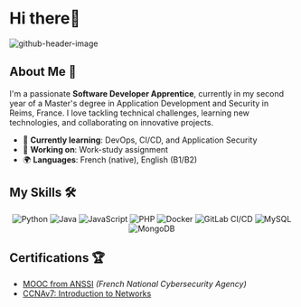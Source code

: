 # Hi there👋

![github-header-image](https://github.com/user-attachments/assets/62979f27-45ef-4be3-a1ca-ec58e522ea04)

## About Me 🚀

I'm a passionate **Software Developer Apprentice**, currently in my second year of a Master's degree in Application Development and Security in Reims, France. I love tackling technical challenges, learning new technologies, and collaborating on innovative projects.

- 🌱 **Currently learning**: DevOps, CI/CD, and Application Security
- 🔭 **Working on**: Work-study assignment
- 🌍 **Languages**: French (native), English (B1/B2)

## My Skills 🛠️

<p align="center">
  <img src="https://img.shields.io/badge/-Python-3776AB?style=for-the-badge&logo=python&logoColor=white" alt="Python"/>
  <img src="https://img.shields.io/badge/-Java-007396?style=for-the-badge&logo=java&logoColor=white" alt="Java"/>
  <img src="https://img.shields.io/badge/-JavaScript-F7DF1E?style=for-the-badge&logo=javascript&logoColor=black" alt="JavaScript"/>
  <img src="https://img.shields.io/badge/-PHP-777BB4?style=for-the-badge&logo=php&logoColor=white" alt="PHP"/>
  <img src="https://img.shields.io/badge/-Docker-2496ED?style=for-the-badge&logo=docker&logoColor=white" alt="Docker"/>
  <img src="https://img.shields.io/badge/-GitLab%20CI%2FCD-FCA121?style=for-the-badge&logo=gitlab&logoColor=white" alt="GitLab CI/CD"/>
  <img src="https://img.shields.io/badge/-MySQL-4479A1?style=for-the-badge&logo=mysql&logoColor=white" alt="MySQL"/>
  <img src="https://img.shields.io/badge/-MongoDB-47A248?style=for-the-badge&logo=mongodb&logoColor=white" alt="MongoDB"/>
</p>

## Certifications 🏆

- [MOOC from ANSSI](https://secnumacademie.gouv.fr/) *(French National Cybersecurity Agency)*
- [CCNAv7: Introduction to Networks](https://www.netacad.com/courses/networking/ccna-introduction-networks)


